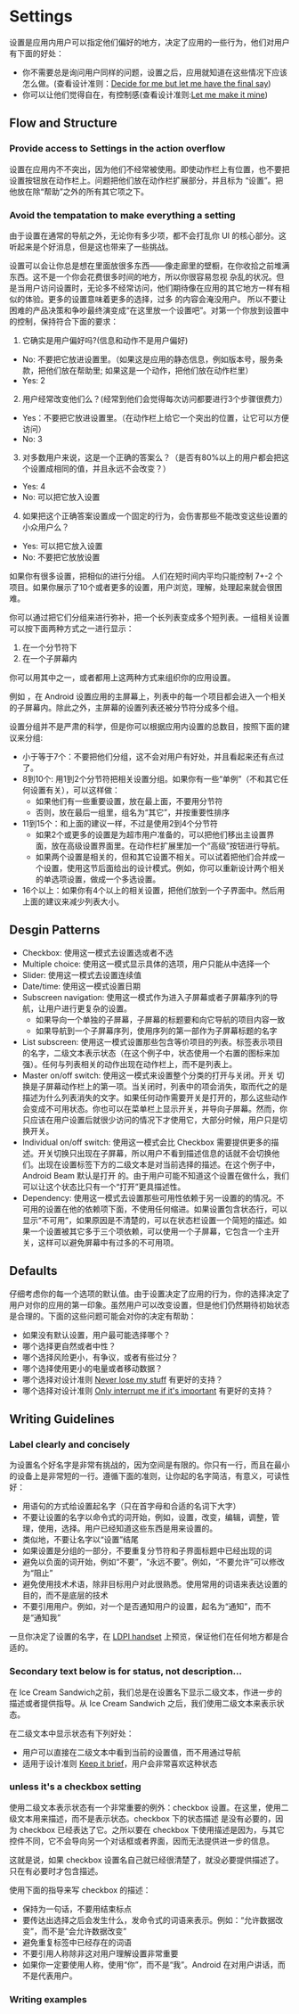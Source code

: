 # Settings
设置是应用内用户可以指定他们偏好的地方，决定了应用的一些行为，他们对用户有下面的好处：
* 你不需要总是询问用户同样的问题，设置之后，应用就知道在这些情况下应该怎么做。(查看设计准则：[Decide for me but let me have the final say]())
* 你可以让他们觉得自在，有控制感(查看设计准则:[Let me make it mine]())

## Flow and Structure
### Provide access to Settings in the action overflow
设置在应用内不不突出，因为他们不经常被使用。即使动作栏上有位置，也不要把设置按钮放在动作栏上。问题把他们放在动作栏扩展部分，并且标为
“设置”。把他放在除“帮助”之外的所有其它项之下。

### Avoid the tempatation to make everything a setting
由于设置在通常的导航之外，无论你有多少项，都不会打乱你 UI 的核心部分。这听起来是个好消息，但是这也带来了一些挑战。

设置可以会让你总是想在里面放很多东西——像走廊里的壁橱，在你收拾之前堆满东西。这不是一个你会花费很多时间的地方，所以你很容易忽视
杂乱的状况。但是当用户访问设置时，无论多不经常访问，他们期待像在应用的其它地方一样有相似的体验。更多的设置意味着更多的选择，过多
的内容会淹没用户。
所以不要让困难的产品决策和争吵最终演变成“在这里放一个设置吧”。对第一个你放到设置中的控制，保持符合下面的要求：

1. 它确实是用户偏好吗?(信息和动作不是用户偏好)
  - No: 不要把它放进设置里。（如果这是应用的静态信息，例如版本号，服务条款，把他们放在帮助里; 如果这是一个动作，把他们放在动作栏里）
  - Yes: 2
2. 用户经常改变他们么？(经常到他们会觉得每次访问都要进行3个步骤很费力）
  - Yes：不要把它放进设置里。（在动作栏上给它一个突出的位置，让它可以方便访问）
  - No: 3
3. 对多数用户来说，这是一个正确的答案么？（是否有80%以上的用户都会把这个设置成相同的值，并且永远不会改变？）
  - Yes: 4
  - No: 可以把它放入设置
4. 如果把这个正确答案设置成一个固定的行为，会伤害那些不能改变这些设置的小众用户么？
  - Yes: 可以把它放入设置
  - No: 不要把它放放设置

如果你有很多设置，把相似的进行分组。
人们在短时间内平均只能控制 7+-2 个项目。如果你展示了10个或者更多的设置，用户浏览，理解，处理起来就会很困难。

你可以通过把它们分组来进行弥补，把一个长列表变成多个短列表。一组相关设置可以按下面两种方式之一进行显示：
1. 在一个分节符下
2. 在一个子屏幕内

你可以用其中之一，或者都用上这两种方式来组织你的应用设置。

例如 ，在 Android 设置应用的主屏幕上，列表中的每一个项目都会进入一个相关的子屏幕内。除此之外，主屏幕的设置列表还被分节符分成多个组。

设置分组并不是严肃的科学，但是你可以根据应用内设置的总数目，按照下面的建议来分组:

* 小于等于7个：不要把他们分组，这不会对用户有好处，并且看起来还有点过了。
* 8到10个: 用1到2个分节符把相关设置分组。如果你有一些“单例”（不和其它任何设置有关），可以这样做：
  - 如果他们有一些重要设置，放在最上面，不要用分节符
  - 否则，放在最后一组里，组名为“其它”，并按重要性排序
* 11到15个：和上面的建议一样，不过是使用2到4个分节符
  - 如果2个或更多的设置是为超市用户准备的，可以把他们移出主设置界面，放在高级设置界面里。在动作栏扩展里加一个“高级”按钮进行导航。
  - 如果两个设置是相关的，但和其它设置不相关。可以试着把他们合并成一个设置，使用这节后面给出的设计模式。例如，你可以重新设计两个相关的单选项设置，做成一个多选设置。
* 16个以上：如果你有4个以上的相关设置，把他们放到一个子界面中。然后用上面的建议来减少列表大小。

## Desgin Patterns
* Checkbox: 使用这一模式去设置选或者不选
* Multiple choice: 使用这一模式显示具体的选项，用户只能从中选择一个
* Slider: 使用这一模式去设置连续值
* Date/time: 使用这一模式设置日期
* Subscreen navigation: 使用这一模式作为进入子屏幕或者子屏幕序列的导航，让用户进行更复杂的设置。
  - 如果导向一个单独的子屏幕，子屏幕的标题要和向它导航的项目内容一致
  - 如果导航到一个子屏幕序列，使用序列的第一部作为子屏幕标题的名字
* List subscreen: 使用这一模式设置那些包含等价项目的列表。标签表示项目的名字，二级文本表示状态（在这个例子中，状态使用一个右置的图标来加强）。任何与列表相关的动作出现在动作栏上，而不是列表上。
* Master on/off switch: 使用这一模式来设置整个分类的打开与关闭。开关 切换是子屏幕动作栏上的第一项。当关闭时，列表中的项会消失，取而代之的是描述为什么列表消失的文字。如果任何动作需要开关是打开的，那么这些动作会变成不可用状态。你也可以在菜单栏上显示开关，并导向子屏幕。然而，你只应该在用户设置后就很少访问的情况下才使用它，大部分时候，用户只是切换开关。
* Individual on/off switch: 使用这一模式会比 Checkbox 需要提供更多的描述。开关切换只出现在子屏幕，所以用户不看到描述信息的话就不会切换他们。出现在设置标签下方的二级文本是对当前选择的描述。在这个例子中，Android Beam 默认是打开 的。由于用户可能不知道这个设置在做什么，我们可以让这个状态比只有一个“打开”更具描述性。
* Dependency: 使用这一模式去设置那些可用性依赖于另一设置的的情况。不可用的设置在他的依赖项下面，不使用任何缩进。如果设置包含状态行，可以显示“不可用”，如果原因是不清楚的，可以在状态栏设置一个简短的描述。如果一个设置被其它多于三个项依赖，可以使用一个子屏幕，它包含一个主开关，这样可以避免屏幕中有过多的不可用项。

## Defaults
仔细考虑你的每一个选项的默认值。由于设置决定了应用的行为，你的选择决定了用户对你的应用的第一印象。虽然用户可以改变设置，但是他们仍然期待初始状态是合理的。下面的这些问题可能会对你的决定有帮助：
* 如果没有默认设置，用户最可能选择哪个？
* 哪个选择更自然或者中性？
* 哪个选择风险更小，有争议，或者有些过分？
* 哪个选择使用更小的电量或者移动数据？
* 哪个选择对设计准则 [Never lose my stuff]() 有更好的支持？
* 哪个选择对设计准则 [Only interrupt me if it's important]() 有更好的支持？

## Writing Guidelines
### Label clearly and concisely
为设置名个好名字是非常有挑战的，因为空间是有限的。你只有一行，而且在最小的设备上是非常短的一行。遵循下面的准则，让你起的名字简洁，有意义，可读性好：
* 用语句的方式给设置起名字（只在首字母和合适的名词下大字）
* 不要让设置的名字以命令式的词开始，例如，设置，改变，编辑，调整，管理，使用，选择。用户已经知道这些东西是用来设置的。
* 类似地，不要让名字以“设置”结尾
* 如果设置是分组的一部分，不要重复分节符和子界面标题中已经出现的词
* 避免以负面的词开始，例如“不要”，“永远不要”。例如，“不要允许”可以修改为“阻止”
* 避免使用技术术语，除非目标用户对此很熟悉。使用常用的词语来表达设置的目的，而不是底层的技术
* 不要引用用户。例如，对一个是否通知用户的设置，起名为“通知”，而不是“通知我”

一旦你决定了设置的名字，在 [LDPI handset]() 上预览，保证他们在任何地方都是合适的。

### Secondary text below is for status, not description...
在 Ice Cream Sandwich之前，我们总是在设置名下显示二级文本，作进一步的描述或者提供指导。从 Ice Cream Sandwich 之后，我们使用二级文本来表示状态。

在二级文本中显示状态有下列好处：
* 用户可以直接在二级文本中看到当前的设置值，而不用通过导航
* 适用于设计准则 [Keep it brief]()，用户会非常喜欢这种状态

### unless it's a checkbox setting
使用二级文本表示状态有一个非常重要的例外：checkbox 设置。在这里，使用二级文本用来描述，而不是表示状态。checkbox 下的状态描述 是没有必要的，因为 checkbox 已经表达了它。之所以要在 checkbox 下使用描述是因为，与其它控件不同，它不会导向另一个对话框或者界面，因而无法提供进一步的信息。

这就是说，如果 checkbox 设置名自己就已经很清楚了，就没必要提供描述了。只在有必要时才包含描述。

使用下面的指导来写 checkbox  的描述：
* 保持为一句话，不要用结束标点
* 要传达出选择之后会发生什么，发命令式的词语来表示。例如：“允许数据改变”，而不是“会允许数据改变”
* 避免重复标签中已经存在的词语
* 不要引用人称除非这对用户理解设置非常重要
* 如果你一定要使用人称，使用“你”，而不是“我”。Android 在对用户讲话，而不是代表用户。

### Writing examples
